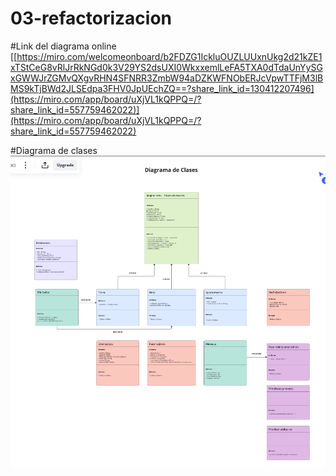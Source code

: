 # 03-refactorizacion

#Link del diagrama online
[[https://miro.com/welcomeonboard/b2FDZG1IckluOUZLUUxnUkg2d21kZE1xTStCeG8vRlJrRkNGd0k3V29YS2dsUXI0WkxxemlLeFA5TXA0dTdaUnYySGxGWWJrZGMvQXgvRHN4SFNRR3ZmbW94aDZKWFNObERJcVpwTTFjM3lBMS9kTjBWd2JLSEdpa3FHV0JpUEchZQ==?share_link_id=130412207496](https://miro.com/app/board/uXjVL1kQPPQ=/?share_link_id=557759462022)](https://miro.com/app/board/uXjVL1kQPPQ=/?share_link_id=557759462022)

#Diagrama de clases
![diagrama-clases.png](/documentation/diagrama-clases.png)
